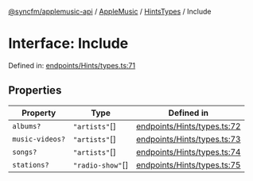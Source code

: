 [@syncfm/applemusic-api](../../../../../../globals.md) / [AppleMusic](../../../index.md) / [HintsTypes](../index.md) / Include

# Interface: Include

Defined in: [endpoints/Hints/types.ts:71](https://github.com/sync-fm/applemusic-api/blob/9471caba6a6b5bc92263ffc6e5d9c04672ec1f7f/src/endpoints/Hints/types.ts#L71)

## Properties

| Property | Type | Defined in |
| ------ | ------ | ------ |
| <a id="albums"></a> `albums?` | `"artists"`[] | [endpoints/Hints/types.ts:72](https://github.com/sync-fm/applemusic-api/blob/9471caba6a6b5bc92263ffc6e5d9c04672ec1f7f/src/endpoints/Hints/types.ts#L72) |
| <a id="music-videos"></a> `music-videos?` | `"artists"`[] | [endpoints/Hints/types.ts:73](https://github.com/sync-fm/applemusic-api/blob/9471caba6a6b5bc92263ffc6e5d9c04672ec1f7f/src/endpoints/Hints/types.ts#L73) |
| <a id="songs"></a> `songs?` | `"artists"`[] | [endpoints/Hints/types.ts:74](https://github.com/sync-fm/applemusic-api/blob/9471caba6a6b5bc92263ffc6e5d9c04672ec1f7f/src/endpoints/Hints/types.ts#L74) |
| <a id="stations"></a> `stations?` | `"radio-show"`[] | [endpoints/Hints/types.ts:75](https://github.com/sync-fm/applemusic-api/blob/9471caba6a6b5bc92263ffc6e5d9c04672ec1f7f/src/endpoints/Hints/types.ts#L75) |
